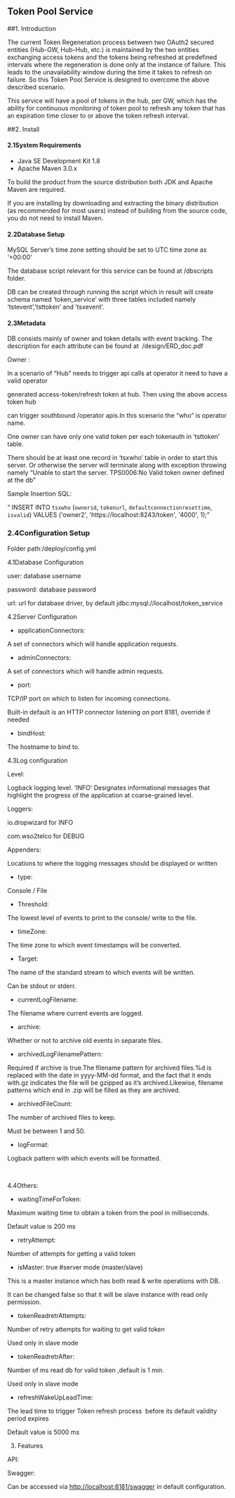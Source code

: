 ## Token Pool Service

##1. Introduction 
  

The current Token Regeneration process between two OAuth2 secured entities (Hub-GW, Hub-Hub, etc.) is maintained by the two entities exchanging access tokens and the tokens being refreshed at predefined intervals where the regeneration is done only at the instance of failure. This leads to the unavailability window during the time it takes to refresh on failure. So this Token Pool Service is designed to overcome the above described scenario.

This service will have a pool of tokens in the hub, per GW, which has the ability for continuous monitoring of token pool to refresh any token that has an expiration time closer to or above the token refresh interval.

  
  
  
  

##2.  Install 
  

#### 2.1System Requirements

- Java SE Development Kit 1.8 
- Apache Maven 3.0.x 

To build the product from the source distribution both JDK and Apache Maven are required. 

If you are installing by downloading and extracting the binary distribution (as recommended for most users) instead of building from the source code, you do not need to install Maven.

  
  
  

#### 2.2Database Setup

  

MySQL Server’s time zone setting should be set to UTC time zone as ‘+00:00'

  

The database script relevant for this service can be found at /dbscripts folder.

  

DB can be created through running the script which in result will create schema named ‘token_service’ with three tables included namely ‘tstevent’,’tsttoken’ and ’tsxevent’.

  
  

#### 2.3Metadata 

  

DB consists mainly of owner and token details with event tracking. The description for each attribute can be found at  /design/ERD_doc.pdf

  

Owner :

  

In a scenario of “Hub” needs to trigger api calls at operator it need to have a valid operator

generated access-token/refresh token at hub. Then using the above access token hub

can trigger southbound /operator apis.In this scenario the “who” is operator name.

  

One owner can have only one valid token per each tokenauth in ‘tsttoken’ table.

  

There should be at least one record in ‘tsxwho’ table in order to start this server. Or otherwise the server will terminate along with exception throwing namely “Unable to start the server. TPS0006:No Valid token owner defined at the db”

  

Sample Insertion SQL:

“ INSERT INTO `tsxwho` (`ownerid`, `tokenurl`, `defaultconnectionresettime`, `isvalid`) VALUES ('owner2', 'https://localhost:8243/token', '4000', 1);”

  
  
  
  
  

### 2.4Configuration Setup

Folder path:/deploy/config.yml

  

4.1Database Configuration

  

user: database username

password: database password

url: url for database driver, by default jdbc:mysql://localhost/token_service

  

4.2Server Configuration

  

- applicationConnectors: 

A set of connectors which will handle application requests.

  

- adminConnectors: 

A set of connectors which will handle admin requests.

  

- port: 

TCP/IP port on which to listen for incoming connections.

Built-in default is an HTTP connector listening on port 8181, override if needed

  

- bindHost: 

The hostname to bind to.

  

4.3Log configuration

  
  

Level:

Logback logging level. ‘INFO’ Designates informational messages that highlight the progress of the application at coarse-grained level.

  

Loggers:

io.dropwizard for INFO

com.wso2telco for DEBUG

Appenders:

Locations to where the logging messages should be displayed or written

- type:  

Console / File

  

- Threshold: 

The lowest level of events to print to the console/ write to the file.

  

- timeZone: 

The time zone to which event timestamps will be converted.

  

- Target: 

The name of the standard stream to which events will be written.

Can be stdout or stderr.

  

- currentLogFilename: 

The filename where current events are logged.

  

- archive: 

 Whether or not to archive old events in separate files.

  

- archivedLogFilenamePattern: 

Required if archive is true.The filename pattern for archived files.%d is replaced with the date in yyyy-MM-dd format, and the fact that it ends with.gz indicates the file will be gzipped as it’s archived.Likewise, filename patterns which end in .zip will be filled as they are archived.

- archivedFileCount: 

The number of archived files to keep.

Must be between 1 and 50.

  

- logFormat: 

Logback pattern with which events will be formatted. 

      

  

4.4Others:

  

- waitingTimeForToken:  

Maximum waiting time to obtain a token from the pool in milliseconds.

Default value is 200 ms

  

- retryAttempt:   

Number of attempts for getting a valid token 

  

- isMaster: true #server mode (master/slave) 

This is a master instance which has both read & write operations with DB.

It can be changed false so that it will be slave instance with read only permission.

  

- tokenReadretrAttempts:  

Number of retry attempts for waiting to get valid token

Used only in slave mode

  

- tokenReadretrAfter:  

Number of ms read db for valid token ,default is 1 min.

Used only in slave mode

  

- refreshWakeUpLeadTime: 

The lead time to trigger Token refresh process  before its default validity period expires

Default value is 5000 ms

  

3. Features 

API:

  

Swagger:

Can be accessed via [http://localhost:8181/swagger](http://localhost:8181/swagger) in default configuration.

